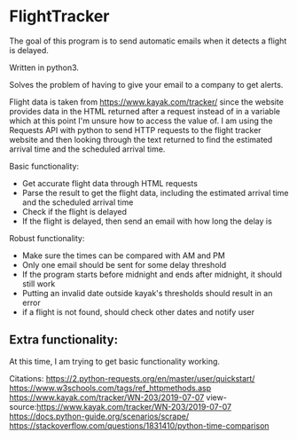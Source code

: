 # FlightTracker
The goal of this program is to send automatic emails when it detects a flight is delayed.

Written in python3.

Solves the problem of having to give your email to a company to get alerts. 

Flight data is taken from https://www.kayak.com/tracker/ since the website provides data in the HTML returned after a request instead of in a variable which at this point I'm unsure how to access the value of. I am using the Requests API with python to send HTTP requests to the flight tracker website and then looking through the text returned to find the estimated arrival time and the scheduled arrival time.

Basic functionality:
 - Get accurate flight data through HTML requests
 - Parse the result to get the flight data, including the estimated arrival time and the scheduled arrival time
 - Check if the flight is delayed
 - If the flight is delayed, then send an email with how long the delay is

Robust functionality:
 - Make sure the times can be compared with AM and PM
 - Only one email should be sent for some delay threshold
 - If the program starts before midnight and ends after midnight, it should still work
 - Putting an invalid date outside kayak's thresholds should result in an error
 - if a flight is not found, should check other dates and notify user

Extra functionality:
 - 

At this time, I am trying to get basic functionality working.

Citations:
https://2.python-requests.org/en/master/user/quickstart/
https://www.w3schools.com/tags/ref_httpmethods.asp
https://www.kayak.com/tracker/WN-203/2019-07-07
view-source:https://www.kayak.com/tracker/WN-203/2019-07-07
https://docs.python-guide.org/scenarios/scrape/
https://stackoverflow.com/questions/1831410/python-time-comparison
